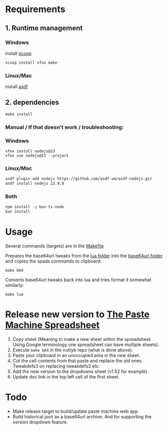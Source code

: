 # Requirements

## 1. Runtime management

### Windows

install [scoop](https://github.com/ScoopInstaller/Scoop?tab=readme-ov-file#installation)

```cmd
scoop install vfox make
```

### Linux/Mac

install [asdf](https://asdf-vm.com/guide/getting-started.html)

## 2. dependencies

```cmd
make install
```

### Manual / If that doesn't work / troubleshooting:

### Windows

```
vfox install nodejs@23
vfox use nodejs@23 --project
```

### Linux/Mac

```sh
asdf plugin add nodejs https://github.com/asdf-vm/asdf-nodejs.git
asdf install nodejs 22.9.0
```

### Both

```sh
npm install -g bun ts-node
bun install
```

# Usage

Several commands (targets) are in the [Makefile](Makefile)

Prepares the base64url tweaks from the [lua folder](lua) into the [base64url folder](base64url) and copies the spads commands to clipboard:

```shell
make b64
```

Converts base64url tweaks back into lua and tries format it somewhat similarly:

```shell
make lua
```

# Release new version to [The Paste Machine Spreadsheet](https://docs.google.com/spreadsheets/d/1QSVsuAAMhBrhiZdTihVfSCwPzbbZWDLCtXWP23CU0ko)

1. Copy sheet (Meaning to make a new sheet within the spreadsheet. Using Google terminology one spreadsheet can have multiple sheets).
2. Execute `make b64` in the nuttyb repo (what is done above).
3. Paste your clipboard in an unoccupied area in the new sheet.
4. Cut the cell contents from that paste and replace the old ones. Tweakdefs3 on replacing tweakdefs3 etc.
5. Add the new version to the dropdowns sheet (v1.52 for example).
6. Update doc link in the top left cell of the first sheet.

# Todo

- Make release target to build/update paste machine web app
- Build historical json as a base64url archive. And for supporting the version dropdown feature.
